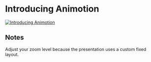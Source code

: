 # Introducing Animotion

[![Introducing Animotion](https://img.youtube.com/vi/dBfZjv-lt2k/0.jpg)](https://www.youtube.com/watch?v=dBfZjv-lt2k)

## Notes

Adjust your zoom level because the presentation uses a custom fixed layout.